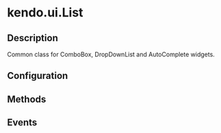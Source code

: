 # kendo.ui.List

## Description

Common class for ComboBox, DropDownList and AutoComplete widgets.

## Configuration

## Methods

## Events